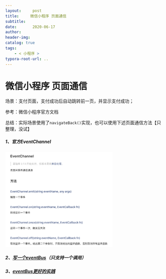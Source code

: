```yaml
---
layout:     post
title:     微信小程序 页面通信
subtitle:  
date:       2020-06-17
author:     
header-img: 
catalog: true
tags:
    - < 小程序 >
typora-root-url: ..
---
```



# 微信小程序 页面通信

场景：支付页面，支付成功后自动跳转前一页，并显示支付成功；

参考：微信小程序官方文档

总结：实际场景使用了`navigateBack()`实现，也可以使用下述页面通信方法【只整理，没试】

##### 1、官方EventChannel

<img src="/img/assets_2019/image-20200617102031938.png" alt="image-20200617102031938" style="zoom:33%;" />

##### 2、[写一个eventBus](https://blog.csdn.net/julystroy/article/details/86572342)（只支持一个调用）

##### 3、[eventBus更好的实践](https://github.com/dannnney/weapp-event)

